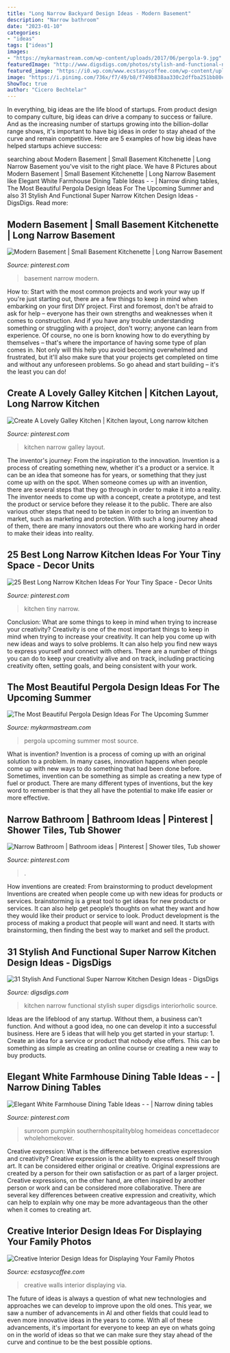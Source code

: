 ```yaml
---
title: "Long Narrow Backyard Design Ideas - Modern Basement"
description: "Narrow bathroom"
date: "2023-01-10"
categories:
- "ideas"
tags: ["ideas"]
images:
- "https://mykarmastream.com/wp-content/uploads/2017/06/pergola-9.jpg"
featuredImage: "http://www.digsdigs.com/photos/stylish-and-functional-narrow-kitchen-design-ideas-13-554x739.jpg"
featured_image: "https://i0.wp.com/www.ecstasycoffee.com/wp-content/uploads/2014/12/263.jpg"
image: "https://i.pinimg.com/736x/f7/49/b8/f749b838aa330c2dffba251bb80cecb4.jpg"
ShowToc: true
author: "Cicero Bechtelar"
---
```



In everything, big ideas are the life blood of startups. From product design to company culture, big ideas can drive a company to success or failure. And as the increasing number of startups growing into the billion-dollar range shows, it's important to have big ideas in order to stay ahead of the curve and remain competitive. Here are 5 examples of how big ideas have helped startups achieve success: 
	

		
searching about Modern Basement | Small Basement Kitchenette | Long Narrow Basement you've visit to the right place. We have 8 Pictures about Modern Basement | Small Basement Kitchenette | Long Narrow Basement like Elegant White Farmhouse Dining Table Ideas - - | Narrow dining tables, The Most Beautiful Pergola Design Ideas For The Upcoming Summer and also 31 Stylish And Functional Super Narrow Kitchen Design Ideas - DigsDigs. Read more:
		
    
## Modern Basement | Small Basement Kitchenette | Long Narrow Basement

<img loading=lazy src="https://i.pinimg.com/736x/3d/6e/75/3d6e75b5dec7bfd99ed48c33ed7207c4.jpg" onerror="this.onerror=null;this.src='https://tse3.mm.bing.net/th?id=OIP.TRqyo8CHBHEVLMUR1cS9dQHaJ3&amp;pid=15.1';" alt="Modern Basement | Small Basement Kitchenette | Long Narrow Basement">

_Source: pinterest.com_

>basement narrow modern. 

	

How to: Start with the most common projects and work your way up
If you're just starting out, there are a few things to keep in mind when embarking on your first DIY project. First and foremost, don't be afraid to ask for help – everyone has their own strengths and weaknesses when it comes to construction. And if you have any trouble understanding something or struggling with a project, don't worry; anyone can learn from experience.
Of course, no one is born knowing how to do everything by themselves – that's where the importance of having some type of plan comes in. Not only will this help you avoid becoming overwhelmed and frustrated, but it'll also make sure that your projects get completed on time and without any unforeseen problems. So go ahead and start building – it's the least you can do!

    
## Create A Lovely Galley Kitchen | Kitchen Layout, Long Narrow Kitchen

<img loading=lazy src="https://i.pinimg.com/736x/0a/4b/fe/0a4bfe0b74f021bba03ed491f414dfe2.jpg" onerror="this.onerror=null;this.src='https://tse3.mm.bing.net/th?id=OIP.-U_9n78Nbrs7HNMWnvfIEgAAAA&amp;pid=15.1';" alt="Create A Lovely Galley Kitchen | Kitchen layout, Long narrow kitchen">

_Source: pinterest.com_

>kitchen narrow galley layout. 

	

The inventor's journey: From the inspiration to the innovation.
Invention is a process of creating something new, whether it's a product or a service. It can be an idea that someone has for years, or something that they just come up with on the spot. When someone comes up with an invention, there are several steps that they go through in order to make it into a reality. The inventor needs to come up with a concept, create a prototype, and test the product or service before they release it to the public. There are also various other steps that need to be taken in order to bring an invention to market, such as marketing and protection. With such a long journey ahead of them, there are many innovators out there who are working hard in order to make their ideas into reality.

    
## 25 Best Long Narrow Kitchen Ideas For Your Tiny Space - Decor Units

<img loading=lazy src="https://i.pinimg.com/736x/4a/b4/e0/4ab4e0db6abbb04c69bcab4311cad811.jpg" onerror="this.onerror=null;this.src='https://tse1.mm.bing.net/th?id=OIP.aNUsD3xHkeT4hxq0hBnTRgHaJ4&amp;pid=15.1';" alt="25 Best Long Narrow Kitchen Ideas For Your Tiny Space - Decor Units">

_Source: pinterest.com_

>kitchen tiny narrow. 

	

Conclusion: What are some things to keep in mind when trying to increase your creativity?
Creativity is one of the most important things to keep in mind when trying to increase your creativity. It can help you come up with new ideas and ways to solve problems. It can also help you find new ways to express yourself and connect with others. There are a number of things you can do to keep your creativity alive and on track, including practicing creativity often, setting goals, and being consistent with your work.

    
## The Most Beautiful Pergola Design Ideas For The Upcoming Summer

<img loading=lazy src="https://mykarmastream.com/wp-content/uploads/2017/06/pergola-9.jpg" onerror="this.onerror=null;this.src='https://tse3.mm.bing.net/th?id=OIP.JOVGOdRfBCvJDHWfuUO3IQHaKW&amp;pid=15.1';" alt="The Most Beautiful Pergola Design Ideas For The Upcoming Summer">

_Source: mykarmastream.com_

>pergola upcoming summer most source. 

	

What is invention?
Invention is a process of coming up with an original solution to a problem. In many cases, innovation happens when people come up with new ways to do something that had been done before. Sometimes, invention can be something as simple as creating a new type of fuel or product. There are many different types of inventions, but the key word to remember is that they all have the potential to make life easier or more effective.

    
## Narrow Bathroom | Bathroom Ideas | Pinterest | Shower Tiles, Tub Shower

<img loading=lazy src="https://s-media-cache-ak0.pinimg.com/736x/29/23/dc/2923dcecb5e94dbb7e077dacd770e18c.jpg" onerror="this.onerror=null;this.src='https://tse3.mm.bing.net/th?id=OIP.PvNCNB2pAZJ9l9zjfeeoxAHaJ6&amp;pid=15.1';" alt="Narrow Bathroom | Bathroom ideas | Pinterest | Shower tiles, Tub shower">

_Source: pinterest.com_

>. 

	

How inventions are created: From brainstorming to product development
Inventions are created when people come up with new ideas for products or services. brainstorming is a great tool to get ideas for new products or services. It can also help get people’s thoughts on what they want and how they would like their product or service to look. Product development is the process of making a product that people will want and need. It starts with brainstorming, then finding the best way to market and sell the product.

    
## 31 Stylish And Functional Super Narrow Kitchen Design Ideas - DigsDigs

<img loading=lazy src="http://www.digsdigs.com/photos/stylish-and-functional-narrow-kitchen-design-ideas-13-554x739.jpg" onerror="this.onerror=null;this.src='https://tse2.mm.bing.net/th?id=OIP.9JG__Da9odZR8WePSGb_AgHaJ4&amp;pid=15.1';" alt="31 Stylish And Functional Super Narrow Kitchen Design Ideas - DigsDigs">

_Source: digsdigs.com_

>kitchen narrow functional stylish super digsdigs interiorholic source. 

	

Ideas are the lifeblood of any startup. Without them, a business can't function. And without a good idea, no one can develop it into a successful business. Here are 5 ideas that will help you get started in your startup: 1. Create an idea for a service or product that nobody else offers. This can be something as simple as creating an online course or creating a new way to buy products. 
    
## Elegant White Farmhouse Dining Table Ideas - - | Narrow Dining Tables

<img loading=lazy src="https://i.pinimg.com/736x/f7/49/b8/f749b838aa330c2dffba251bb80cecb4.jpg" onerror="this.onerror=null;this.src='https://tse2.mm.bing.net/th?id=OIP.SCwMOtUMuYqF6uYK1qOrpAHaJ3&amp;pid=15.1';" alt="Elegant White Farmhouse Dining Table Ideas - - | Narrow dining tables">

_Source: pinterest.com_

>sunroom pumpkin southernhospitalityblog homeideas concettadecor wholehomekover. 

	

Creative expression: What is the difference between creative expression and creativity?
Creative expression is the ability to express oneself through art. It can be considered either original or creative. Original expressions are created by a person for their own satisfaction or as part of a larger project. Creative expressions, on the other hand, are often inspired by another person or work and can be considered more collaborative. There are several key differences between creative expression and creativity, which can help to explain why one may be more advantageous than the other when it comes to creating art.

    
## Creative Interior Design Ideas For Displaying Your Family Photos

<img loading=lazy src="https://i0.wp.com/www.ecstasycoffee.com/wp-content/uploads/2014/12/263.jpg" onerror="this.onerror=null;this.src='https://tse1.mm.bing.net/th?id=OIP.qP_1f2CN3Nuky1FkAiKc0wHaLJ&amp;pid=15.1';" alt="Creative Interior Design Ideas for Displaying Your Family Photos">

_Source: ecstasycoffee.com_

>creative walls interior displaying via. 

	

The future of ideas is always a question of what new technologies and approaches we can develop to improve upon the old ones. This year, we saw a number of advancements in AI and other fields that could lead to even more innovative ideas in the years to come. With all of these advancements, it's important for everyone to keep an eye on whats going on in the world of ideas so that we can make sure they stay ahead of the curve and continue to be the best possible options.

